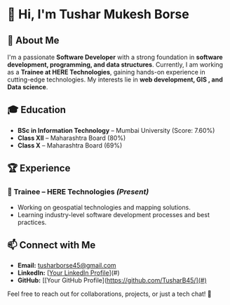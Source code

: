 # 👋 Hi, I'm Tushar Mukesh Borse

## 🚀 About Me
I'm a passionate **Software Developer** with a strong foundation in **software development, programming, and data structures**. Currently, I am working as a **Trainee at HERE Technologies**, gaining hands-on experience in cutting-edge technologies. My interests lie in **web development, GIS , and Data science**.

## 🎓 Education
- **BSc in Information Technology** – Mumbai University (Score: 7.60%)
- **Class XII** – Maharashtra Board (80%)
- **Class X** – Maharashtra Board (69%)

## 🏆 Experience
### 🔹 Trainee – HERE Technologies *(Present)*
- Working on geospatial technologies and mapping solutions.
- Learning industry-level software development processes and best practices.

## 📫 Connect with Me
- **Email:** [tusharborse45@gmail.com](mailto:tusharborse45@gmail.com)
- **LinkedIn:** [[Your LinkedIn Profile](https://www.linkedin.com/in/tushar-borse-840450297/)](#)
- **GitHub:** [[Your GitHub Profile](https://github.com/TusharB45/](#)

Feel free to reach out for collaborations, projects, or just a tech chat! 🚀

